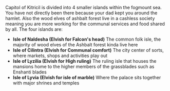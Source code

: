 Capitol of Kitricil is divided into 4 smaller islands within the fogmount sea. You have not directly been there because your dad kept you around the hamlet. Also the wood elves of ashbalt forest live in a cashless society meaning you are more working for the communal services and food shared by all.
The four islands are:
* **Isle of Naldesha (Elvish for Falcon's head)** The common folk isle, the majority of wood elves of the Ashbalt forest kinda live here 
* **Isle of Cilintra (Elvish for Communal comfort)** The city center of sorts, where markets, shops and activities play out 
* **Isle of Lyzilia (Elvish for High ruling)** The ruling isle that houses the mansions home to the higher members of the grassblades such as Enshanti blades 
* **Isle of Lyvia (Elvish for isle of marble)** Where the palace sits together with major shrines and temples
